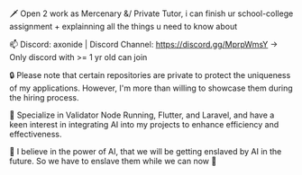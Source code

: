 🗡️ Open 2 work as Mercenary &/ Private Tutor, i can finish ur school-college assignment + explainning all the things u need to know about

📫 Discord: axonide | Discord Channel: https://discord.gg/MprpWmsY -> Only discord with >= 1 yr old can join

🔒 Please note that certain repositories are private to protect the uniqueness of my applications. However, I'm more than willing to showcase them during the hiring process.

:pushpin: Specialize in Validator Node Running, Flutter, and Laravel, and have a keen interest in integrating AI into my projects to enhance efficiency and effectiveness. 

:pushpin: I believe in the power of AI, that we will be getting enslaved by AI in the future. So we have to enslave them while we can now :poop:

<!---
marviano/marviano is a ✨ special ✨ repository because its `README.md` (this file) appears on your GitHub profile.
You can click the Preview link to take a look at your changes.
--->
